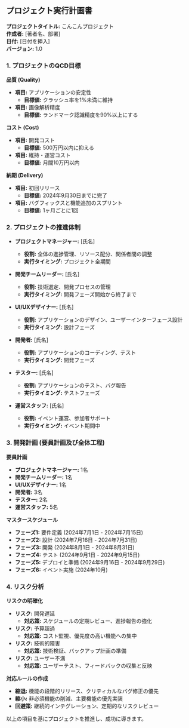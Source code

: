 ## プロジェクト実行計画書

**プロジェクトタイトル:** こんこんプロジェクト  
**作成者:** [著者名、部署]  
**日付:** [日付を挿入]  
**バージョン:** 1.0  

### 1. プロジェクトのQCD目標

**品質 (Quality)**

- **項目:** アプリケーションの安定性
  - **目標値:** クラッシュ率を1%未満に維持
- **項目:** 画像解析精度
  - **目標値:** ランドマーク認識精度を90%以上にする

**コスト (Cost)**

- **項目:** 開発コスト
  - **目標値:** 500万円以内に抑える
- **項目:** 維持・運営コスト
  - **目標値:** 月間10万円以内

**納期 (Delivery)**

- **項目:** 初回リリース
  - **目標値:** 2024年9月30日までに完了
- **項目:** バグフィックスと機能追加のスプリント
  - **目標値:** 1ヶ月ごとに1回

### 2. プロジェクトの推進体制

- **プロジェクトマネージャー:** [氏名]
  - **役割:** 全体の進捗管理、リソース配分、関係者間の調整
  - **実行タイミング:** プロジェクト全期間

- **開発チームリーダー:** [氏名]
  - **役割:** 技術選定、開発プロセスの管理
  - **実行タイミング:** 開発フェーズ開始から終了まで

- **UI/UXデザイナー:** [氏名]
  - **役割:** アプリケーションのデザイン、ユーザーインターフェース設計
  - **実行タイミング:** 設計フェーズ

- **開発者:** [氏名]
  - **役割:** アプリケーションのコーディング、テスト
  - **実行タイミング:** 開発フェーズ

- **テスター:** [氏名]
  - **役割:** アプリケーションのテスト、バグ報告
  - **実行タイミング:** テストフェーズ

- **運営スタッフ:** [氏名]
  - **役割:** イベント運営、参加者サポート
  - **実行タイミング:** イベント期間中

### 3. 開発計画 (要員計画及び全体工程)

**要員計画**

- **プロジェクトマネージャー:** 1名
- **開発チームリーダー:** 1名
- **UI/UXデザイナー:** 1名
- **開発者:** 3名
- **テスター:** 2名
- **運営スタッフ:** 5名

**マスタースケジュール**

- **フェーズ1:** 要件定義 (2024年7月1日 - 2024年7月15日)
- **フェーズ2:** 設計 (2024年7月16日 - 2024年7月31日)
- **フェーズ3:** 開発 (2024年8月1日 - 2024年8月31日)
- **フェーズ4:** テスト (2024年9月1日 - 2024年9月15日)
- **フェーズ5:** デプロイと準備 (2024年9月16日 - 2024年9月29日)
- **フェーズ6:** イベント実施 (2024年10月)

### 4. リスク分析

**リスクの明確化**

- **リスク:** 開発遅延
  - **対応策:** スケジュールの定期レビュー、進捗報告の強化
- **リスク:** 予算超過
  - **対応策:** コスト監視、優先度の高い機能への集中
- **リスク:** 技術的障害
  - **対応策:** 技術検証、バックアップ計画の準備
- **リスク:** ユーザー不満
  - **対応策:** ユーザーテスト、フィードバックの収集と反映

**対応ルールの作成**

- **縮退:** 機能の段階的リリース、クリティカルなバグ修正の優先
- **縮小:** 非必須機能の削減、主要機能の優先実装
- **回避策:** 継続的インテグレーション、定期的なリスクレビュー

以上の項目を基にプロジェクトを推進し、成功に導きます。
